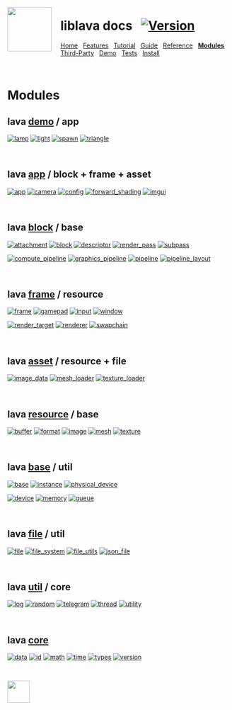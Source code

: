 <a href="https://git.io/liblava"><img align="left" src="https://github.com/liblava.png" width="100" style="margin:0px 20px 0px 0px"></a>

# liblava docs &nbsp; [![Version](https://img.shields.io/badge/Version-0.6.2-blue)](https://git.io/liblava)

[Home](README.md) &nbsp; [Features](Features.md) &nbsp; [Tutorial](Tutorial.md) &nbsp; [Guide](Guide.md) &nbsp; [Reference](Reference.md) &nbsp; **[Modules](Modules.md)** &nbsp; [Third-Party](Third-Party.md) &nbsp; [Demo](Demo.md) &nbsp; [Tests](Tests.md) &nbsp; [Install](Install.md)

<br />

# Modules

## lava [demo](../liblava-demo) / app

[![lamp](https://img.shields.io/badge/lava-lamp-brightgreen.svg)](../liblava-demo/lamp.cpp) [![light](https://img.shields.io/badge/lava-light-brightgreen.svg)](../liblava-demo/light.cpp) [![spawn](https://img.shields.io/badge/lava-spawn-brightgreen.svg)](../liblava-demo/spawn.cpp) [![triangle](https://img.shields.io/badge/lava-triangle-brightgreen.svg)](../liblava-demo/triangle.cpp)

<br />

## lava [app](../liblava/app) / block + frame + asset

[![app](https://img.shields.io/badge/lava-app-brightgreen.svg)](../liblava/app/app.hpp) [![camera](https://img.shields.io/badge/lava-camera-brightgreen.svg)](../liblava/app/camera.hpp) [![config](https://img.shields.io/badge/lava-config-brightgreen.svg)](../liblava/app/config.hpp) [![forward_shading](https://img.shields.io/badge/lava-forward_shading-brightgreen.svg)](../liblava/app/forward_shading.hpp) [![imgui](https://img.shields.io/badge/lava-imgui-brightgreen.svg)](../liblava/app/imgui.hpp)

<br />

## lava [block](../liblava/block) / base

[![attachment](https://img.shields.io/badge/lava-attachment-red.svg)](../liblava/block/attachment.hpp) [![block](https://img.shields.io/badge/lava-block-red.svg)](../liblava/block/block.hpp) [![descriptor](https://img.shields.io/badge/lava-descriptor-red.svg)](../liblava/block/descriptor.hpp) [![render_pass](https://img.shields.io/badge/lava-render_pass-red.svg)](../liblava/block/render_pass.hpp) [![subpass](https://img.shields.io/badge/lava-subpass-red.svg)](../liblava/block/subpass.hpp)

[![compute_pipeline](https://img.shields.io/badge/lava-compute_pipeline-red.svg)](../liblava/block/compute_pipeline.hpp) [![graphics_pipeline](https://img.shields.io/badge/lava-graphics_pipeline-red.svg)](../liblava/block/graphics_pipeline.hpp) [![pipeline](https://img.shields.io/badge/lava-pipeline-red.svg)](../liblava/block/pipeline.hpp) [![pipeline_layout](https://img.shields.io/badge/lava-pipeline_layout-red.svg)](../liblava/block/pipeline_layout.hpp)

<br />

## lava [frame](../liblava/frame) / resource

[![frame](https://img.shields.io/badge/lava-frame-red.svg)](../liblava/frame/frame.hpp) [![gamepad](https://img.shields.io/badge/lava-gamepad-red.svg)](../liblava/frame/gamepad.hpp) [![input](https://img.shields.io/badge/lava-input-red.svg)](../liblava/frame/input.hpp) [![window](https://img.shields.io/badge/lava-window-red.svg)](../liblava/frame/window.hpp)

 [![render_target](https://img.shields.io/badge/lava-render_target-red.svg)](../liblava/frame/render_target.hpp) [![renderer](https://img.shields.io/badge/lava-renderer-red.svg)](../liblava/frame/renderer.hpp) [![swapchain](https://img.shields.io/badge/lava-swapchain-red.svg)](../liblava/frame/swapchain.hpp)

<br />

## lava [asset](../liblava/asset) / resource + file

[![image_data](https://img.shields.io/badge/lava-image_data-yellowgreen.svg)](../liblava/asset/image_data.hpp) [![mesh_loader](https://img.shields.io/badge/lava-mesh_loader-yellowgreen.svg)](../liblava/asset/mesh_loader.hpp) [![texture_loader](https://img.shields.io/badge/lava-texture_loader-yellowgreen.svg)](../liblava/asset/texture_loader.hpp)

<br />

## lava [resource](../liblava/resource) / base

[![buffer](https://img.shields.io/badge/lava-buffer-yellowgreen.svg)](../liblava/resource/buffer.hpp) [![format](https://img.shields.io/badge/lava-format-yellowgreen.svg)](../liblava/resource/format.hpp) [![image](https://img.shields.io/badge/lava-image-yellowgreen.svg)](../liblava/resource/image.hpp) [![mesh](https://img.shields.io/badge/lava-mesh-yellowgreen.svg)](../liblava/resource/mesh.hpp) [![texture](https://img.shields.io/badge/lava-texture-yellowgreen.svg)](../liblava/resource/texture.hpp)

<br />

## lava [base](../liblava/base) / util

[![base](https://img.shields.io/badge/lava-base-yellowgreen.svg)](../liblava/base/base.hpp) [![instance](https://img.shields.io/badge/lava-instance-yellowgreen.svg)](../liblava/base/instance.hpp)  [![physical_device](https://img.shields.io/badge/lava-physical_device-yellowgreen.svg)](../liblava/base/physical_device.hpp)

[![device](https://img.shields.io/badge/lava-device-yellowgreen.svg)](../liblava/base/device.hpp) [![memory](https://img.shields.io/badge/lava-memory-yellowgreen.svg)](../liblava/base/memory.hpp) [![queue](https://img.shields.io/badge/lava-queue-yellowgreen.svg)](../liblava/base/queue.hpp)

<br />

## lava [file](../liblava/file) / util

[![file](https://img.shields.io/badge/lava-file-blue.svg)](../liblava/file/file.hpp) [![file_system](https://img.shields.io/badge/lava-file_system-blue.svg)](../liblava/file/file_system.hpp) [![file_utils](https://img.shields.io/badge/lava-file_utils-blue.svg)](../liblava/file/file_utils.hpp) [![json_file](https://img.shields.io/badge/lava-json_file-blue.svg)](../liblava/file/json_file.hpp)

<br />

## lava [util](../liblava/util) / core

[![log](https://img.shields.io/badge/lava-log-blue.svg)](../liblava/util/log.hpp) [![random](https://img.shields.io/badge/lava-random-blue.svg)](../liblava/util/random.hpp) [![telegram](https://img.shields.io/badge/lava-telegram-blue.svg)](../liblava/util/telegram.hpp) [![thread](https://img.shields.io/badge/lava-thread-blue.svg)](../liblava/util/thread.hpp) [![utility](https://img.shields.io/badge/lava-utility-blue.svg)](../liblava/util/utility.hpp)

<br />

## lava [core](../liblava/core)

[![data](https://img.shields.io/badge/lava-data-blue.svg)](../liblava/core/data.hpp) [![id](https://img.shields.io/badge/lava-id-blue.svg)](../liblava/core/id.hpp) [![math](https://img.shields.io/badge/lava-math-blue.svg)](../liblava/core/math.hpp) [![time](https://img.shields.io/badge/lava-time-blue.svg)](../liblava/core/time.hpp) [![types](https://img.shields.io/badge/lava-types-blue.svg)](../liblava/core/types.hpp) [![version](https://img.shields.io/badge/lava-version-blue.svg)](../liblava/core/version.hpp)

<br />

<a href="https://git.io/liblava"><img src="https://github.com/liblava.png" width="50"></a>
